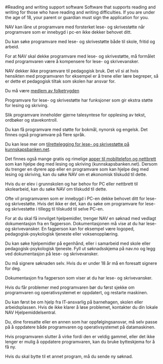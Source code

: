 #Reading and writing support software
Software that supports reading and writing for those who have reading and writing difficulties. If you are under the age of 18, your parent or guardian must sign the application for you.

NAV kan låne ut programvare med forsterket lese- og skrivestøtte når programvare som er innebygd i pc-en ikke dekker behovet ditt.

 Du kan søke programvare med lese- og skrivestøtte både til skole, fritid og arbeid. 

 For at NAV skal dekke programvare med lese- og skrivestøtte, må formålet med programvaren være å kompensere for lese- og skrivevansker.

 NAV dekker ikke programvare til pedagogisk bruk. Det vil si at hvis hensikten med programvaren for eksempel er å trene eller lære begreper, så er dette et pedagogisk tiltak som skolen har ansvar for. 

 Du må være [medlem av folketrygden](/no/person/flere-tema/arbeid-og-opphold-i-norge/relatert-informasjon/medlemskap-i-folketrygden)

 Programvare for lese- og skrivestøtte har funksjoner som gir ekstra støtte for lesing og skriving.

 Slik programvare inneholder gjerne talesyntese for opplesing av tekst, ordbøker og stavekontroll.

 Du kan få programvare med støtte for bokmål, nynorsk og engelsk. Det finnes også programvare på flere språk. 

 Du kan lese mer om [tilrettelegging for lese- og skrivestøtte på kunnskapsbanken.net](https://www.kunnskapsbanken.net/lese-og-skrivestotte/).

 Det finnes også mange gratis og rimelige [apper til mobiltelefon og nettbrett](https://www.kunnskapsbanken.net/kategori/app/lese-og-skrivestotte-app/) som kan hjelpe deg med lesing og skriving (kunnskapsbanken.net). Dersom du trenger en dyrere app eller en programvare som kan hjelpe deg med lesing og skriving, kan du søke NAV om et økonomisk tilskudd til dette.

 Hvis du er elev i grunnskolen og har behov for PC eller nettbrett til skolearbeid, kan du søke NAV om tilskudd til dette.

 Ofte vil programvaren som er innebygd i PC-en dekke behovet ditt for lese- og skrivestøtte. Hvis det ikke er det, kan du søke om programvare for lese- og skrivestøtte i tillegg til tilskudd til selve PC-en.

 For at du skal få innvilget hjelpemidler, trenger NAV en søknad med vedlagt dokumentasjon fra en fagperson. Dokumentasjonen må vise at du har lese- og skrivevansker. En fagperson kan for eksempel være logoped, pedagogisk-psykologisk tjeneste eller voksenopplæring. 

 Du kan søke hjelpemidler på egenhånd, eller i samarbeid med skole eller pedagogisk-psykologisk tjeneste. Fyll ut søknadsskjema på nav.no og legg ved dokumentasjon på lese- og skrivevansker. 

 Du må signere søknaden selv. Hvis du er under 18 år må en foresatt signere for deg.

 Dokumentasjon fra fagperson som viser at du har lese- og skrivevansker.

  Hvis du får problemer med programvaren bør du først sjekke om programvaren og operativsystemet er oppdatert, og restarte maskinen.

 Du kan først be om hjelp fra IT-ansvarlig på barnehagen, skolen eller arbeidsplassen. Hvis de ikke klarer å løse problemet, kontakter du din lokale NAV Hjelpemiddelsentral. 

 Du, dine foresatte eller en annen som har oppfølgingsansvar, må selv passe på å oppdatere både programvaren og operativsystemet på datamaskinen.

 Hvis programvaren slutter å virke fordi den er veldig gammel, eller det ikke lenger er mulig å oppdatere programvaren, kan du bruke bytteskjema for å få ny.

 Hvis du skal bytte til et annet program, må du sende ny søknad.

 